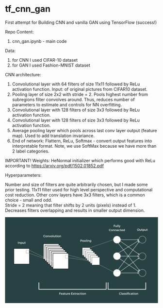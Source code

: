# tf_cnn_gan
First attempt for Building CNN and vanilla GAN using TensorFlow (success!)


Repo Content:
1. cnn_gan.ipynb - main code

Data:
1. for CNN I used CIFAR-10 dataset
2. for GAN I used Fashion-MNIST dataset


CNN architecture:   
  
1. Convolutional layer with 64 filters of size 11x11 followed by ReLu activation function. Input: of original pictures from CIFAR10 dataset. 
2. Pooling layer of size 2x2 with stride = 2. Pools highest number from subregions filter convolves around. Thus, reduces number of parameters to estimate and controls for NN overfitting.  
3. Convolutional layer with 128 filters of size 3x3 followed by ReLu activation function.  
4. Convolutional layer with 128 filters of size 3x3 followed by ReLu activation function.  
5. Average pooling layer which pools across last conv layer output (feature map). Used to add translation invariance.  
6. End of network: Flattern, ReLu, Softmax - convert output features into interpretable format. Note, we use SoftMax because we have more than 2 label categories.  


IMPORTANT! Weights: HeNormal initializer which performs good with ReLu according to https://arxiv.org/pdf/1502.01852.pdf  


Hyperparameters:  

Number and size of filters are quite arbitrarily chosen, but I made some prior testing. 11x11 filter used for high level perspective and computational cost reduction.   Other conv layers have 3x3 filters, which is a common choice - small and odd.  
Stride = 2 meaning that filter shifts by 2 units (pixels) instead of 1. Decreases filters overlapping and results in smaller output dimension.   


![repo_pic](https://github.com/BananZza1998/Snaps_1/blob/main/CNN.png)
